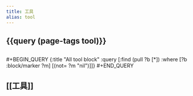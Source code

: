 ```yaml
---
title: 工具
alias: tool
---
```

## {{query (page-tags tool)}}
##
#+BEGIN_QUERY
{:title "All tool block"
 :query [:find (pull ?b [*])
         :where
         [?b :block/marker ?m]
         [(not= ?m "nil")]]}
#+END_QUERY
## [[工具]]
